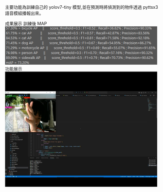 主要功能為訓練自己的 yolov7-tiny 模型,並在預測時將偵測到的物件透過 pyttsx3 語音模組播報出來。
 
 成果展示
 訓練後 MAP
 <img src="圖片1.png" width="500">
 功能展示
 <img src="圖片2.png" width="500">
